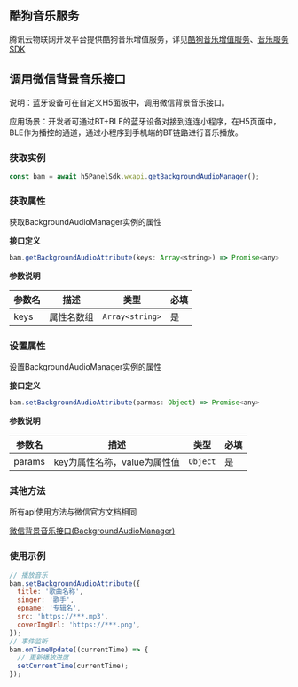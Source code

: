 ## 酷狗音乐服务

腾讯云物联网开发平台提供酷狗音乐增值服务，详见[酷狗音乐增值服务]()、[音乐服务SDK]()



## 调用微信背景音乐接口

说明：蓝牙设备可在自定义H5面板中，调用微信背景音乐接口。

应用场景：开发者可通过BT+BLE的蓝牙设备对接到连连小程序，在H5页面中，BLE作为播控的通道，通过小程序到手机端的BT链路进行音乐播放。

### 获取实例

```js
const bam = await h5PanelSdk.wxapi.getBackgroundAudioManager();
```

### 获取属性

获取BackgroundAudioManager实例的属性

**接口定义**

```js
bam.getBackgroundAudioAttribute(keys: Array<string>) => Promise<any>
```

**参数说明**

| 参数名 | 描述       | 类型            | 必填 |
| ------ | ---------- | --------------- | ---- |
| keys   | 属性名数组 | `Array<string>` | 是   |

### 设置属性

设置BackgroundAudioManager实例的属性

**接口定义**

```js
bam.setBackgroundAudioAttribute(parmas: Object) => Promise<any>
```

**参数说明**

| 参数名 | 描述                         | 类型     | 必填 |
| ------ | ---------------------------- | -------- | ---- |
| params | key为属性名称，value为属性值 | `Object` | 是   |

### 其他方法

所有api使用方法与微信官方文档相同

[微信背景音乐接口(BackgroundAudioManager)](https://developers.weixin.qq.com/miniprogram/dev/api/media/background-audio/BackgroundAudioManager.html)

### 使用示例

```js
// 播放音乐
bam.setBackgroundAudioAttribute({
  title: '歌曲名称',
  singer: '歌手',
  epname: '专辑名',
  src: 'https://***.mp3',
  coverImgUrl: 'https://***.png',
});
// 事件监听
bam.onTimeUpdate((currentTime) => {
  // 更新播放进度
  setCurrentTime(currentTime);
});
```